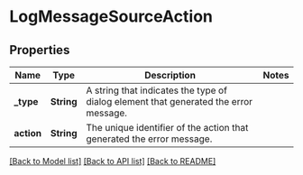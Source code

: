 # LogMessageSourceAction

## Properties

Name | Type | Description | Notes
------------ | ------------- | ------------- | -------------
**_type** | **String** | A string that indicates the type of dialog element that generated the error message. | 
**action** | **String** | The unique identifier of the action that generated the error message. | 

[[Back to Model list]](../README.md#documentation-for-models) [[Back to API list]](../README.md#documentation-for-api-endpoints) [[Back to README]](../README.md)


